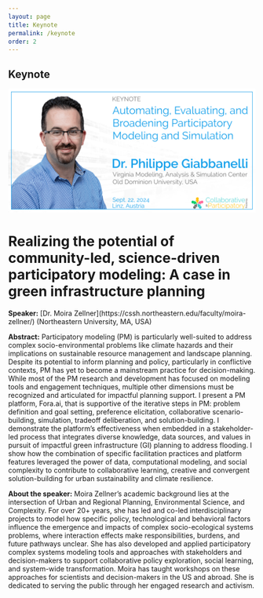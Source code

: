 ```yaml
---
layout: page
title: Keynote
permalink: /keynote
order: 2
---
```


<h2>Keynote</h2>

<div>
    <img src="/assets/copamo-keynote.png" alt="CoPaMo keynote" class="center"><br />
</div>

<h1>Realizing the potential of community-led, science-driven participatory modeling: A case in green infrastructure planning</h1>
<b>Speaker:</b> [Dr. Moira Zellner](https://cssh.northeastern.edu/faculty/moira-zellner/) (Northeastern University, MA, USA)

<b>Abstract:</b> Participatory modeling (PM) is particularly well-suited to address complex socio-environmental problems like climate hazards and their implications on sustainable resource management and landscape planning. Despite its potential to inform planning and policy, particularly in conflictive contexts, PM has yet to become a mainstream practice for decision-making. While most of the PM research and development has focused on modeling tools and engagement techniques, multiple other dimensions must be recognized and articulated for impactful planning support. I present a PM platform, Fora.ai, that is supportive of the iterative steps in PM: problem definition and goal setting, preference elicitation, collaborative scenario-building, simulation, tradeoff deliberation, and solution-building. I demonstrate the platform’s effectiveness when embedded in a stakeholder-led process that integrates diverse knowledge, data sources, and values in pursuit of impactful green infrastructure (GI) planning to address flooding. I show how the combination of specific facilitation practices and platform features leveraged the power of data, computational modeling, and social complexity to contribute to collaborative learning, creative and convergent solution-building for urban sustainability and climate resilience.

<b>About the speaker:</b> Moira Zellner’s academic background lies at the intersection of Urban and Regional Planning, Environmental Science, and Complexity. For over 20+ years, she has led and co-led interdisciplinary projects to model how specific policy, technological and behavioral factors influence the emergence and impacts of complex socio-ecological systems problems, where interaction effects make responsibilities, burdens, and future pathways unclear. She has also developed and applied participatory complex systems modeling tools and approaches with stakeholders and decision-makers to support collaborative policy exploration, social learning, and system-wide transformation.  Moira has taught workshops on these approaches for scientists and decision-makers in the US and abroad. She is dedicated to serving the public through her engaged research and activism.
